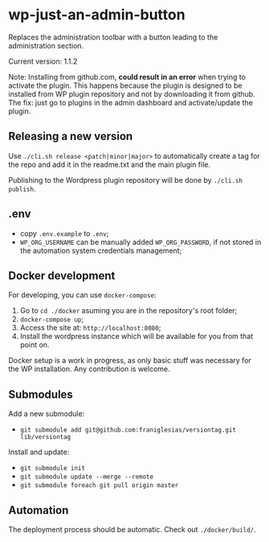 # wp-just-an-admin-button

Replaces the administration toolbar with a button leading to the administration section.

Current version: 1.1.2

Note: Installing from github.com, **could result in an error** when trying to activate the plugin. This happens because the plugin is designed to be installed from WP plugin repository and not by downloading it from github. The fix: just go to plugins in the admin dashboard and activate/update the plugin.

## Releasing a new version

Use `./cli.sh release <patch|minor|major>` to automatically create a tag for the repo and add it in the readme.txt and the main plugin file.

Publishing to the Wordpress plugin repository will be done by `./cli.sh publish`.

## .env

- copy `.env.example` to `.env`;
- `WP_ORG_USERNAME` can be manually added `WP_ORG_PASSWORD`, if not stored in the automation system credentials management;

## Docker development

For developing, you can use `docker-compose`:

1. Go to `cd ./docker` asuming you are in the repository's root folder;
2. `docker-compose up`;
3. Access the site at: `http://localhost:8080`;
4. Install the wordpress instance which will be available for you from that point on.

Docker setup is a work in progress, as only basic stuff was necessary for the WP installation. Any contribution is welcome.

## Submodules

Add a new submodule:

- `git submodule add git@github.com:franiglesias/versiontag.git lib/versiontag`

Install and update:

- `git submodule init`
- `git submodule update --merge --remote`
- `git submodule foreach git pull origin master`

## Automation

The deployment process should be automatic. Check out `./docker/build/`.
